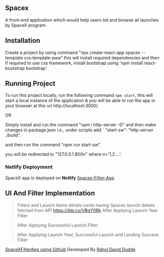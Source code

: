 ## Spacex

A front-end application which would help users list and browse all launches by SpaceX program.

## Installation

Create a project by using command "npx create-react-app spacex --template cra-template-pwa" this will install required dependencies and then if required to use css framework, install bootstrap using 'npm install react-bootstrap bootstrap'.

## Running Project

To run this project locally, run the following command `npm start`, this will start a local instance of the application & you will be able to run the app in your browser at this url http://localhost:3000/.

OR

Simply install and run the command "npm i http-server -D" and then make changes in package.json i.e., under scripts add ` "start-sw": "http-server ./build".

and then run the command "npm run start-sw".

you will be redirected to "127.0.0.1.800n" where n='1,2....'.

### Netlify Deployment

SpaceX app is deployed on **Netlify** [Spacex-Filter-App](https://spacex-filter-app.netlify.app/)

## UI And Filter Implementation

> Filters and Launch Items details cards having Spacex launch details fetched from API
https://ibb.co/VBgY0Rk
> After Applying Launch Year Filter

> After Applying Successful Launch Filter

> After Applying Launch Year, Successful Launch and Landing Success Filter


[SpaceXFilterApp using Github](https://rahuldavid30.github.io/spacex-filter/)
Developed By [Rahul David Dudde](https://github.com/RahulDavid30)
